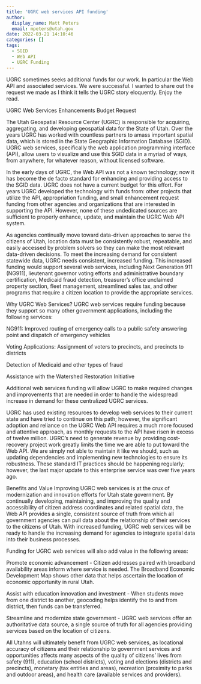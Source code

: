 ```yaml
---
title: 'UGRC web services API funding'
author:
  display_name: Matt Peters
  email: mpeters@utah.gov
date: 2022-03-21 14:10:46
categories: []
tags:
  - SGID
  - Web API
  - UGRC Funding
---
```


UGRC sometimes seeks additional funds for our work.  In particular the Web API and associated services.  We were successful.  I wanted to share out the request we made as I think it tells the UGRC story eloquently.  Enjoy the read.

UGRC Web Services Enhancements Budget Request

The Utah Geospatial Resource Center (UGRC) is responsible for acquiring, aggregating, and developing geospatial data for the State of Utah. Over the years UGRC has worked with countless partners to amass important spatial data, which is stored in the State Geographic Information Database (SGID). UGRC web services, specifically the web application programming interface (API), allow users to visualize and use this SGID data in a myriad of ways, from anywhere, for whatever reason, without licensed software. 

In the early days of UGRC, the Web API was not a known technology; now it has become the de facto standard for enhancing and providing access to the SGID data. UGRC does not have a current budget for this effort. For years UGRC developed the technology with funds from: other projects that utilize the API, appropriation funding, and small enhancement request funding from other agencies and organizations that are interested in supporting the API. However, none of these undedicated sources are sufficient to properly enhance, update, and maintain the UGRC Web API system.

As agencies continually move toward data-driven approaches to serve the citizens of Utah, location data must be consistently robust, repeatable, and easily accessed by problem solvers so they can make the most relevant data-driven decisions. To meet the increasing demand for consistent statewide data, UGRC needs consistent, increased funding. This increased funding would support several web services, including Next Generation 911 (NG911), lieutenant governor voting efforts and administrative boundary certification, Medicaid fraud detection, treasurer’s office unclaimed property section, fleet management, streamlined sales tax, and other programs that require a citizen location to provide the appropriate services.


Why UGRC Web Services? 
UGRC web services require funding because they support so many other government applications, including the following services:

NG911: Improved routing of emergency calls to a public safety answering point and dispatch of emergency vehicles

Voting Applications: Assignment of voters to precincts, and precincts to districts 

Detection of Medicaid and other types of fraud

Assistance with the Watershed Restoration Initiative 

Additional web services funding will allow UGRC to make required changes and improvements that are needed in order to handle the widespread increase in demand for these centralized UGRC services. 

UGRC has used existing resources to develop web services to their current state and have tried to continue on this path; however, the significant adoption and reliance on the UGRC Web API requires a much more focused and attentive approach, as monthly requests to the API have risen in excess of twelve million. UGRC’s need to generate revenue by providing cost-recovery project work greatly limits the time we are able to put toward the Web API. We are simply not able to maintain it like we should, such as updating dependencies and implementing new technologies to ensure its robustness. These standard IT practices should be happening regularly; however, the last major update to this enterprise service was over five years ago.

Benefits and Value
Improving UGRC web services is at the crux of modernization and innovation efforts for Utah state government. By continually developing, maintaining, and improving the quality and accessibility of citizen address coordinates and related spatial data, the Web API provides a single, consistent source of truth from which all government agencies can pull data about the relationship of their services to the citizens of Utah. With increased funding, UGRC web services will be ready to handle the increasing demand for agencies to integrate spatial data into their business processes. 

Funding for UGRC web services will also add value in the following areas: 

Promote economic advancement - Citizen addresses paired with broadband availability areas inform where service is needed. The Broadband Economic Development Map shows other data that helps ascertain the location of economic opportunity in rural Utah.

Assist with education innovation and investment - When students move from one district to another, geocoding helps identify the to and from district, then funds can be transferred.

Streamline and modernize state government - UGRC web services offer an authoritative data source, a single source of truth for all agencies providing services based on the location of citizens.

All Utahns will ultimately benefit from UGRC web services, as locational accuracy of citizens and their relationship to government services and opportunities affects many aspects of the quality of citizens’ lives from safety (911), education (school districts), voting and elections (districts and precincts), monetary (tax entities and areas), recreation (proximity to parks and outdoor areas), and health care (available services and providers).  
